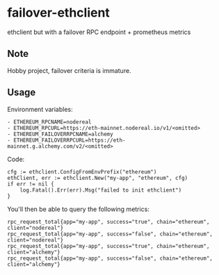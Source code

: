 # failover-ethclient

ethclient but with a failover RPC endpoint + prometheus metrics

## Note

Hobby project, failover criteria is immature.

## Usage

Environment variables:

```
- ETHEREUM_RPCNAME=nodereal
- ETHEREUM_RPCURL=https://eth-mainnet.nodereal.io/v1/<omitted>
- ETHEREUM_FAILOVERRPCNAME=alchemy
- ETHEREUM_FAILOVERRPCURL=https://eth-mainnet.g.alchemy.com/v2/<omitted>
```

Code:

```golang
cfg := ethclient.ConfigFromEnvPrefix("ethereum")
ethClient, err := ethclient.New("my-app", "ethereum", cfg)
if err != nil {
    log.Fatal().Err(err).Msg("failed to init ethclient")
}
```

You'll then be able to query the following metrics:

```
rpc_request_total{app="my-app", success="true", chain="ethereum", client="nodereal"}
rpc_request_total{app="my-app", success="false", chain="ethereum",  client="nodereal"}
rpc_request_total{app="my-app", success="true", chain="ethereum", client="alchemy"}
rpc_request_total{app="my-app", success="false", chain="ethereum",  client="alchemy"}
```
